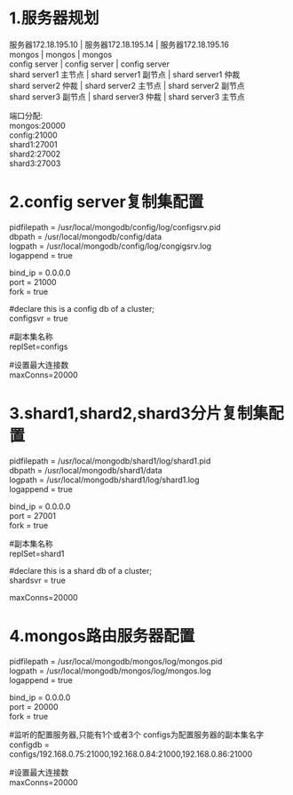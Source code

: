 # 1.服务器规划  
服务器172.18.195.10   |	服务器172.18.195.14   | 服务器172.18.195.16  
mongos               |	mongos                |	mongos  
config server	       | config server          |	config server  
shard server1 主节点  |	shard server1 副节点	 | shard server1 仲裁  
shard server2 仲裁    | shard server2 主节点	  | shard server2 副节点  
shard server3 副节点  |	shard server3 仲裁    | shard server3 主节点  

端口分配:  
mongos:20000  
config:21000  
shard1:27001  
shard2:27002  
shard3:27003  


# 2.config server复制集配置

pidfilepath = /usr/local/mongodb/config/log/configsrv.pid  
dbpath = /usr/local/mongodb/config/data  
logpath = /usr/local/mongodb/config/log/congigsrv.log  
logappend = true  

bind_ip = 0.0.0.0  
port = 21000  
fork = true  

#declare this is a config db of a cluster;  
configsvr = true  

#副本集名称  
replSet=configs  

#设置最大连接数  
maxConns=20000


# 3.shard1,shard2,shard3分片复制集配置

pidfilepath = /usr/local/mongodb/shard1/log/shard1.pid  
dbpath = /usr/local/mongodb/shard1/data  
logpath = /usr/local/mongodb/shard1/log/shard1.log  
logappend = true  


bind_ip = 0.0.0.0  
port = 27001  
fork = true  
 
#副本集名称  
replSet=shard1  

 
#declare this is a shard db of a cluster;  
shardsvr = true  

maxConns=20000


# 4.mongos路由服务器配置
pidfilepath = /usr/local/mongodb/mongos/log/mongos.pid  
logpath = /usr/local/mongodb/mongos/log/mongos.log  
logappend = true  


bind_ip = 0.0.0.0  
port = 20000  
fork = true  


#监听的配置服务器,只能有1个或者3个 configs为配置服务器的副本集名字  
configdb = configs/192.168.0.75:21000,192.168.0.84:21000,192.168.0.86:21000  

 
#设置最大连接数  
maxConns=20000
